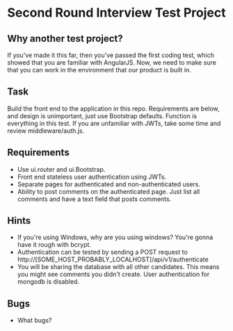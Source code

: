 # Second Round Interview Test Project

## Why another test project?
If you've made it this far, then you've passed the first coding test, which showed that you are familiar with AngularJS. Now, we need to make sure that you can work in the environment that our product is built in.

## Task
Build the front end to the application in this repo. Requirements are below, and design is unimportant, just use Bootstrap defaults. Function is everything in this test. If you are unfamiliar with JWTs, take some time and review middleware/auth.js.

## Requirements
- Use ui.router and ui.Bootstrap.
- Front end stateless user authentication using JWTs.
- Separate pages for authenticated and non-authenticated users.
- Ability to post comments on the authenticated page. Just list all comments and have a text field that posts comments.

## Hints
- If you're using Windows, why are you using windows? You're gonna have it rough with bcrypt.
- Authentication can be tested by sending a POST request to http://[SOME_HOST_PROBABLY_LOCALHOST]/api/v1/authenticate
- You will be sharing the database with all other candidates. This means you might see comments you didn't create. User authentication for mongodb is disabled.

## Bugs
- What bugs?